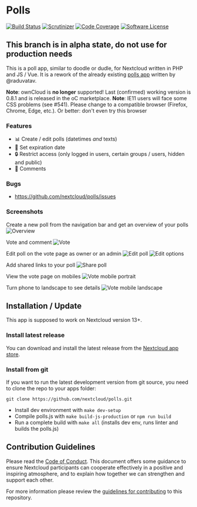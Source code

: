 # Polls

[![Build Status](https://img.shields.io/travis/nextcloud/polls.svg?style=flat-square)](https://travis-ci.org/nextcloud/polls)
[![Scrutinizer](https://img.shields.io/scrutinizer/g/nextcloud/polls.svg?style=flat-square)](https://scrutinizer-ci.com/g/nextcloud/polls)
[![Code Coverage](https://img.shields.io/scrutinizer/coverage/g/nextcloud/polls.svg?style=flat-square)](https://scrutinizer-ci.com/g/nextcloud/polls)
[![Software License](https://img.shields.io/badge/license-AGPL-brightgreen.svg?style=flat-square)](LICENSE)

## This branch is in alpha state, do not use for production needs

This is a poll app, similar to doodle or dudle, for Nextcloud written in PHP and JS / Vue.
It is a rework of the already existing [polls app](https://github.com/raduvatav/polls) written by @raduvatav.

**Note**: ownCloud is **no longer** supported! Last (confirmed) working version is 0.8.1 and is released in the oC marketplace.
**Note**: IE11 users will face some CSS problems (see #541). Please change to a compatible browser (Firefox, Chrome, Edge, etc.). Or better: don't even try this browser

### Features
- :bar_chart: Create / edit polls (datetimes _and_ texts)
- :date: Set expiration date
- :lock: Restrict access (only logged in users, certain groups / users, hidden and public)
- :speech_balloon: Comments

### Bugs
- https://github.com/nextcloud/polls/issues

### Screenshots
Create a new poll from the navigation bar and get an overview of your polls
![Overview](screenshots/overview.png)

Vote and comment
![Vote](screenshots/vote.png)

Edit poll on the vote page as owner or an admin
![Edit poll](screenshots/edit-poll.png)
![Edit options](screenshots/edit-options.png)

Add shared links to your poll
![Share poll](screenshots/edit-shares.png)

View the vote page on mobiles
![Vote mobile portrait](screenshots/vote-mobile-portrait.png)

Turn phone to landscape to see details
![Vote mobile landscape](screenshots/vote-mobile-landscape.png)

## Installation / Update
This app is supposed to work on Nextcloud version 13+.

### Install latest release
You can download and install the latest release from the [Nextcloud app store](https://apps.nextcloud.com/apps/polls).

### Install from git
If you want to run the latest development version from git source, you need to clone the repo to your apps folder:

```
git clone https://github.com/nextcloud/polls.git
```

* Install dev environment with ```make dev-setup```
* Compile polls.js with ```make build-js-production``` or ```npm run build```
* Run a complete build with ```make all``` (installs dev env, runs linter and builds the polls.js)

## Contribution Guidelines
Please read the [Code of Conduct](https://nextcloud.com/community/code-of-conduct/). This document offers some guidance
to ensure Nextcloud participants can cooperate effectively in a positive and inspiring atmosphere, and to explain how together
we can strengthen and support each other.

For more information please review the [guidelines for contributing](https://github.com/nextcloud/server/blob/master/CONTRIBUTING.md) to this repository.
